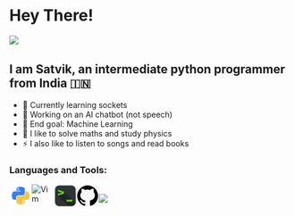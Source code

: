 
# Hey There!

![](https://komarev.com/ghpvc/?username=Risen54&label=PROFILE+VIEWS)

## I am Satvik, an intermediate python programmer from India :india:

- :seedling: Currently learning sockets
- :volcano: Working on an AI chatbot (not speech)
- :rabbit: End goal: Machine Learning
- :microscope: I like to solve maths and study physics
- :zap: I also like to listen to songs and read books

### Languages and Tools:
<img align="left" src="https://github.com/Amethyst69/Amethyst69/blob/main/python.png" width="40" alt="Python" />
<img align="left" src="https://upload.wikimedia.org/wikipedia/commons/thumb/9/9f/Vimlogo.svg/544px-Vimlogo.svg.png" width="40" alt="Vim" />
<img align="left" src="https://github.com/Risen54/Risen54/blob/main/pngegg.png" width="40" alt="Terminal" />
<img align="left" src="https://github.com/Risen54/Risen54/blob/main/github_PNG58.png" width="40" alt="Github" />

<br>

<img vertical-align="middle" src="https://github-readme-stats.vercel.app/api?username=Risen54&count_private=true&show_icon=true&theme=dracula">
